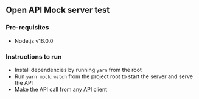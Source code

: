 ## Open API Mock server test

### Pre-requisites

- Node.js v16.0.0

### Instructions to run

- Install dependencies by running `yarn` from the root
- Run `yarn mock:watch` from the project root to start the server and serve the API
- Make the API call from any API client